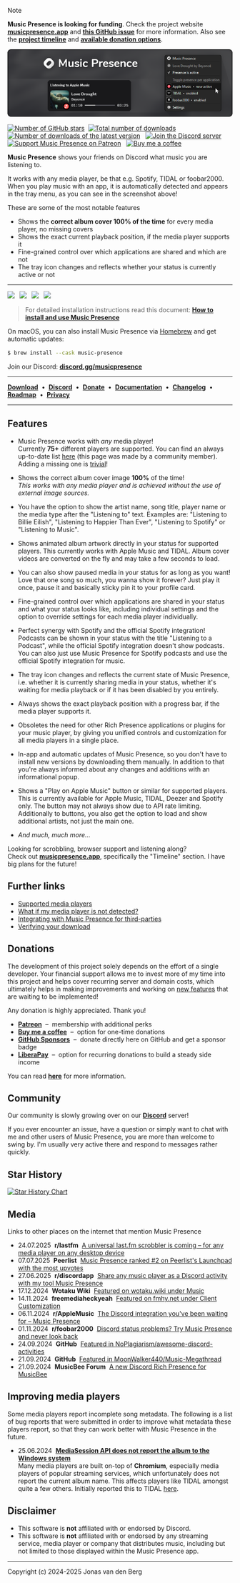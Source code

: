 > [!NOTE]
> **Music Presence is looking for funding**.
> Check the project website [**musicpresence.app**](https://musicpresence.app?utm_source=github.com&utm_medium=project-readme&utm_content=funding-banner)
> and [**this GitHub issue**](https://github.com/ungive/discord-music-presence/issues/355) for more information.
> Also see the [**project timeline**](https://musicpresence.app?utm_source=github.com&utm_medium=project-readme&utm_content=funding-banner#timeline) and [**available donation options**](https://musicpresence.app/donate?utm_source=github.com&utm_medium=project-readme&utm_content=funding-banner).

![Screenshot of the application in the tray menu and the Discord status](./assets/banner.png)

[![Number of GitHub stars](https://img.shields.io/github/stars/ungive/discord-music-presence?style=flat&label=Stars&logo=github&labelColor=444&color=DAAA3F&cacheSeconds=3600)](https://star-history.com/#ungive/discord-music-presence&Date)
&nbsp;[![Total number of downloads](https://img.shields.io/github/downloads/ungive/discord-music-presence/total?style=flat&label=Downloads&labelColor=444&logo=hack-the-box&logoColor=white&cacheSeconds=600)](https://github.com/ungive/discord-music-presence/releases)
&nbsp;[![Number of downloads of the latest version](https://img.shields.io/github/downloads/ungive/discord-music-presence/latest/total?style=flat&label=Downloads%20%40latest&labelColor=444&logo=hack-the-box&logoColor=white&cacheSeconds=600)](https://github.com/ungive/discord-music-presence/releases/latest)
&nbsp;
[![Join the Discord server](https://img.shields.io/discord/1224509771068211292?logo=discord&logoColor=eee&label=Discord&labelColor=464ce5&color=fff&cacheSeconds=43200)](https://discord-invite.musicpresence.app)
&nbsp;
[![Support Music Presence on Patreon](https://img.shields.io/badge/Patreon-black?style=flat&logo=patreon&color=black)](https://patreon.com/musicpresence)
&nbsp;
[![Buy me a coffee](https://img.shields.io/badge/Buy%20me%20a%20coffee-black?style=flat&logo=buymeacoffee&logoColor=black&color=FFDD00)](https://buymeacoffee.com/jonasvandenberg)

**Music Presence** shows your friends on Discord
what music you are listening to.

It works with any media player, be that e.g. Spotify, TIDAL or foobar2000.
When you play music with an app, it is automatically detected
and appears in the tray menu, as you can see in the screenshot above!

These are some of the most notable features

- Shows the **correct album cover 100% of the time** for every media player,
  no missing covers
- Shows the exact current playback position, if the media player supports it
- Fine-grained control over which applications are shared and which are not
- The tray icon changes and reflects
  whether your status is currently active or not

---

<!-- DL_BUTTONS_BEGIN -->
[<img src="https://raw.githubusercontent.com/ungive/discord-music-presence/refs/heads/master/assets/download-win-exe-x64-2x.png" width="182">](https://github.com/ungive/discord-music-presence/releases/download/v2.3.4/musicpresence-2.3.4-windows-x64-installer.exe)&ensp;
[<img src="https://raw.githubusercontent.com/ungive/discord-music-presence/refs/heads/master/assets/download-win-zip-x64-2x.png" width="182">](https://github.com/ungive/discord-music-presence/releases/download/v2.3.4/musicpresence-2.3.4-windows-x64.zip)&ensp;
[<img src="https://raw.githubusercontent.com/ungive/discord-music-presence/refs/heads/master/assets/download-mac-dmg-arm64-2x.png" width="182">](https://github.com/ungive/discord-music-presence/releases/download/v2.3.4/musicpresence-2.3.4-mac-arm64.dmg)&ensp;
[<img src="https://raw.githubusercontent.com/ungive/discord-music-presence/refs/heads/master/assets/download-mac-dmg-x86_64-2x.png" width="182">](https://github.com/ungive/discord-music-presence/releases/download/v2.3.4/musicpresence-2.3.4-mac-x86_64.dmg)
<!-- DL_BUTTONS_END -->

> For detailed installation instructions read this document:
> [**How to install and use Music Presence**](./documentation/installation-instructions.md)

On macOS, you can also install Music Presence via
[Homebrew](https://formulae.brew.sh/cask/music-presence#default)
and get automatic updates:

```sh
$ brew install --cask music-presence
```

Join our Discord: [**discord.gg/musicpresence**](https://discord.gg/musicpresence)

---

[**Download**](https://github.com/ungive/discord-music-presence/releases/latest)
&nbsp;&bullet;&nbsp;
[**Discord**](https://discord.com/invite/7rc8dWD4ug)
&nbsp;&bullet;&nbsp;
[**Donate**](https://bio.site/musicpresence)
&nbsp;&bullet;&nbsp;
[**Documentation**](./documentation/README.md)
&nbsp;&bullet;&nbsp;
[**Changelog**](./CHANGELOG.md)
&nbsp;&bullet;&nbsp;
[**Roadmap**](./documentation/roadmap.md)
&nbsp;&bullet;&nbsp;
[**Privacy**](./PRIVACY.md)

---

## Features

- Music Presence works with *any* media player!  
  Currently **75+** different players are supported. You can find an always up-to-date list [here](https://musicpresence.pocha.moe/) (this page was made by a community member). Adding a missing one is [trivial](./documentation/troubleshooting.md#if-your-media-player-is-still-not-detected)!

- Shows the correct album cover image **100%** of the time!  
  *This works with any media player and is achieved without the use of external image sources.*

- You have the option to show the artist name, song title, player name or the media type after the "Listening to" text. Examples are: "Listening to Billie Eilish", "Listening to Happier Than Ever", "Listening to Spotify" or "Listening to Music".

- Shows animated album artwork directly in your status for supported players. This currently works with Apple Music and TIDAL. Album cover videos are converted on the fly and may take a few seconds to load.

- You can also show paused media in your status for as long as you want! Love that one song so much, you wanna show it forever? Just play it once, pause it and basically sticky pin it to your profile card.

- Fine-grained control over which applications are shared in your status and what your status looks like, including individual settings and the option to override settings for each media player individually.

- Perfect synergy with Spotify and the official Spotify integration! Podcasts can be shown in your status with the title "Listening to a Podcast", while the official Spotify integration doesn't show podcasts. You can also just use Music Presence for Spotify podcasts and use the official Spotify integration for music.

- The tray icon changes and reflects the current state of Music Presence, i.e. whether it is currently sharing media in your status, whether it's waiting for media playback or if it has been disabled by you entirely.

- Always shows the exact playback position with a progress bar, if the media player supports it.

- Obsoletes the need for other Rich Presence applications or plugins for your music player, by giving you unified controls and customization for all media players in a single place.

- In-app and automatic updates of Music Presence, so you don't have to install new versions by downloading them manually. In addition to that you're always informed about any changes and additions with an informational popup.

- Shows a "Play on Apple Music" button or similar for supported players. This is currently available for Apple Music, TIDAL, Deezer and Spotify only. The button may not always show due to API rate limiting. Additionally to buttons, you also get the option to load and show additional artists, not just the main one.

- *And much, much more...*

Looking for scrobbling, browser support and listening along?  
Check out [**musicpresence.app**](https://musicpresence.app?utm_source=github.com&utm_medium=project-readme), specifically the "Timeline" section. I have big plans for the future!

## Further links

- [Supported media players](./documentation/supported-media-players.md)
- [What if my media player is not detected?](./documentation/troubleshooting.md)
- [Integrating with Music Presence for third-parties](./documentation/third-party-integration.md)
- [Verifying your download](./documentation/automatic-updates.md#verifying-releases)

## Donations

The development of this project solely depends
on the effort of a single developer.
Your financial support allows me to invest more of my time into this project
and helps cover recurring server and domain costs,
which ultimately helps in making improvements
and working on [new features](./documentation/roadmap.md)
that are waiting to be implemented!

Any donation is highly appreciated. Thank you!

* **[Patreon](https://www.patreon.com/musicpresence)**
  &nbsp;&ndash;&nbsp; membership with additional perks
* **[Buy me a coffee](https://buymeacoffee.com/jonasvandenberg)**
  &nbsp;&ndash;&nbsp; option for one-time donations
* **[GitHub Sponsors](https://github.com/sponsors/ungive)**
  &nbsp;&ndash;&nbsp; donate directly here on GitHub and get a sponsor badge
* **[LiberaPay](https://liberapay.com/jonasvandenberg)**
  &nbsp;&ndash;&nbsp; option for recurring donations
  to build a steady side income

You can read [**here**](./FUNDING.md) for more information.

## Community

Our community is slowly growing
over on our [**Discord**](https://discord.com/invite/7rc8dWD4ug) server!

If you ever encounter an issue, have a question
or simply want to chat with me and other users of Music Presence,
you are more than welcome to swing by.
I'm usually very active there and respond to messages rather quickly.

## Star History

[![Star History Chart](https://api.star-history.com/svg?repos=ungive/discord-music-presence&type=Date)](https://star-history.com/#ungive/discord-music-presence&Date)

## Media

Links to other places on the internet that mention Music Presence

- 24.07.2025&nbsp; **r/lastfm**&nbsp; [A universal last.fm scrobbler is coming – for any media player on any desktop device ](https://www.reddit.com/r/lastfm/comments/1m8fped)
- 07.07.2025&nbsp; **Peerlist**&nbsp; [Music Presence ranked #2 on <ins>Peerlist's Launchpad</ins> with the most upvotes](https://peerlist.io/ungive/project/music-presence)
- 27.06.2025&nbsp; **r/discordapp**&nbsp; [Share any music player as a Discord activity with my tool Music Presence](https://www.reddit.com/r/discordapp/comments/1lloumc)
- 17.12.2024&nbsp; **Wotaku Wiki**&nbsp; [Featured on <ins>wotaku.wiki</ins> under Music](https://wotaku.wiki/music#misc)
- 14.11.2024&nbsp; **freemediaheckyeah**&nbsp; [Featured on <ins>fmhy.net</ins> under Client Customization](https://fmhy.net/social-media-tools#client-customization)
- 06.11.2024&nbsp; **r/AppleMusic**&nbsp; [The Discord integration you've been waiting for – Music Presence](https://www.reddit.com/r/AppleMusic/comments/1gkzkwu)
- 01.11.2024&nbsp; **r/foobar2000**&nbsp; [Discord status problems? Try Music Presence and never look back](https://www.reddit.com/r/foobar2000/comments/1gh8bhb)
- 24.09.2024&nbsp; **GitHub**&nbsp; [Featured in <ins>NoPlagiarism/awesome-discord-activities</ins>](https://github.com/NoPlagiarism/awesome-discord-activities)
- 21.09.2024&nbsp; **GitHub**&nbsp; [Featured in <ins>MoonWalker440/Music-Megathread</ins>](https://github.com/MoonWalker440/Music-Megathread)
- 21.09.2024&nbsp; **MusicBee Forum**&nbsp;
  [A new Discord Rich Presence for MusicBee](https://getmusicbee.com/forum/index.php?topic=41833.0)

<!--
- 02.06.2024&nbsp; **r/TIdaL**&nbsp;
  [I made a Discord status for TIDAL – Music Presence](https://www.reddit.com/r/TIdaL/comments/1d6azbm)
- 20.09.2024&nbsp; **r/musicbee**&nbsp;
  [Reliable album covers in your Discord status with Music Presence](https://www.reddit.com/r/musicbee/comments/1fli01d)
-->

## Improving media players

Some media players report incomplete song metadata.
The following is a list of bug reports that were submitted
in order to improve what metadata these players report,
so that they can work better with Music Presence in the future.

- 25.06.2024&nbsp; [**MediaSession API does not report the album to the Windows system**](https://issues.chromium.org/issues/349310439)  
  Many media players are built on-top of **Chromium**,
  especially media players of popular streaming services,
  which unfortunately does not report the current album name.
  This affects players like TIDAL amongst quite a few others.
  Initially reported this to TIDAL [here](https://github.com/orgs/tidal-music/discussions/74).

## Disclaimer

- This software is **not** affiliated with or endorsed by Discord.  
- This software is **not** affiliated with or endorsed by
  any streaming service, media player or company that distributes music,
  including but not limited to those displayed within the Music Presence app.

---

Copyright (c) 2024-2025 Jonas van den Berg
